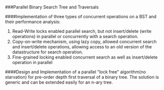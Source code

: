 ###Parallel Binary Search Tree and Traversals

####Implementation of three types of concurrent operations on a BST and their performance analysis:

1. Read-Write locks enabled parallel search, but not insert/delete (write operations) in parallel or concurrently with a search operation.
2. Copy-on-write mechanism, using lazy copy, allowed concurrent search and insert/delete operations, allowing access to an old version of the datastructure for search operation.
3. Fine-grained locking enabled concurrent search as well as insert/delete operation in parallel

####Design and Implementation of a parallel "lock free" algorithm(no starvation) for pre-order depth first traversal of a binary tree. The solution is generic and can be extended easily for an n-ary tree.
